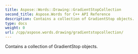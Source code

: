 ```yaml
---
title: Aspose::Words::Drawing::GradientStopCollection
second_title: Aspose.Words for C++ API Reference
description: Contains a collection of GradientStop objects. 
type: docs
weight: 0
url: /cpp/aspose.words.drawing/gradientstopcollection/
---
```


Contains a collection of GradientStop objects. 

